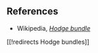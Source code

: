 

## References

* Wikipedia, _[Hodge bundle](http://en.wikipedia.org/wiki/Hodge_bundle)_

[[!redirects Hodge bundles]]


